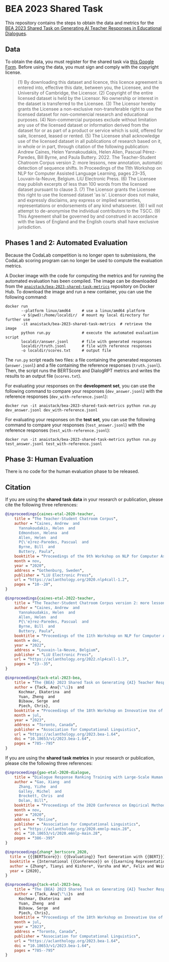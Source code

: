 # BEA 2023 Shared Task

This repository contains the steps to obtain the data and metrics for the [BEA 2023 Shared Task on Generating AI Teacher Responses in Educational Dialogues](https://sig-edu.org/sharedtask/2023).

## Data 

To obtain the data, you must register for the shared task via [this Google Form](https://forms.gle/JhDtAMiJwadNmgKv7). Before using the data, you must sign and comply with the copyright license.

>  (1) By downloading this dataset and licence, this licence agreement is entered into, effective this date, between you, the Licensee, and the University of Cambridge, the Licensor.  (2) Copyright of the entire licensed dataset is held by the Licensor. No ownership or interest in the dataset is transferred to the Licensee.  (3) The Licensor hereby grants the Licensee a non-exclusive non-transferable right to use the licensed dataset for non-commercial research and educational purposes.  (4) Non-commercial purposes exclude without limitation any use of the licensed dataset or information derived from the dataset for or as part of a product or service which is sold, offered for sale, licensed, leased or rented.  (5) The Licensee shall acknowledge use of the licensed dataset in all publications of research based on it, in whole or in part, through citation of the following publication: Andrew Caines, Helen Yannakoudakis, Helen Allen, Pascual Pérez-Paredes, Bill Byrne, and Paula Buttery. 2022. The Teacher-Student Chatroom Corpus version 2: more lessons, new annotation, automatic detection of sequence shifts. In Proceedings of the 11th Workshop on NLP for Computer Assisted Language Learning, pages 23–35, Louvain-la-Neuve, Belgium. LiU Electronic Press. (6) The Licensee may publish excerpts of less than 100 words from the licensed dataset pursuant to clause 3.  (7) The Licensor grants the Licensee this right to use the licensed dataset 'as is'. Licensor does not make, and expressly disclaims, any express or implied warranties, representations or endorsements of any kind whatsoever.  (8) I will not attempt to de-anonymise the individual contributors to the TSCC.  (9) This Agreement shall be governed by and construed in accordance with the laws of England and the English courts shall have exclusive jurisdiction.


## Phases 1 and 2: Automated Evaluation

Because the CodaLab competition is no longer open to submissions, the CodaLab scoring program can no longer be used to compute the evaluation metrics.

A Docker image with the code for computing the metrics and for running the automated evaluation has been compiled. The image can be downloaded from the [`anaistack/bea-2023-shared-task-metrics`](https://hub.docker.com/repository/docker/anaistack/bea-2023-shared-task-metrics/) repository on Docker Hub. To download the image and run a new container, you can use the following command:

```
docker run
       --platform linux/amd64     # use a linux/amd64 platform
       -v $(pwd):/home/localdir/  # mount my local directory for further use
       -it anaistack/bea-2023-shared-task-metrics  # retrieve the image
       python run.py              # execute the automated evaluation script
       localdir/answer.jsonl      # file with generated responses
       localdir/truth.jsonl       # file with reference responses
       -o localdir/scores.txt     # output file
```

The `run.py` script reads two files: a file containing the generated responses (`answer.jsonl`) and a file containing the reference responses (`truth.jsonl`). Then, the script runs the BERTScore and DialogRPT metrics and writes the results to an output file (`scores.txt`).

For evaluating your responses on the **development set**, you can use the following command to compare your responses (`dev_answer.jsonl`) with the reference responses (`dev_with-reference.jsonl`):

```
docker run -it anaistack/bea-2023-shared-task-metrics python run.py dev_answer.jsonl dev_with-reference.jsonl
```

For evaluating your responses on the **test set**, you can use the following command to compare your responses (`test_answer.jsonl`) with the reference responses (`test_with-reference.jsonl`):

```
docker run -it anaistack/bea-2023-shared-task-metrics python run.py test_answer.jsonl test_with-reference.jsonl
```

## Phase 3: Human Evaluation

There is no code for the human evaluation phase to be released.


## Citation

If you are using the **shared task data** in your research or publication, please cite the following three references:

```bibtex
@inproceedings{caines-etal-2020-teacher,
    title = "The Teacher-Student Chatroom Corpus",
    author = "Caines, Andrew  and
      Yannakoudakis, Helen  and
      Edmondson, Helena  and
      Allen, Helen  and
      P{\'e}rez-Paredes, Pascual  and
      Byrne, Bill  and
      Buttery, Paula",
    booktitle = "Proceedings of the 9th Workshop on NLP for Computer Assisted Language Learning",
    month = nov,
    year = "2020",
    address = "Gothenburg, Sweden",
    publisher = "LiU Electronic Press",
    url = "https://aclanthology.org/2020.nlp4call-1.2",
    pages = "10--20",
}

@inproceedings{caines-etal-2022-teacher,
    title = "The Teacher-Student Chatroom Corpus version 2: more lessons, new annotation, automatic detection of sequence shifts",
    author = "Caines, Andrew  and
      Yannakoudakis, Helen  and
      Allen, Helen  and
      P{\'e}rez-Paredes, Pascual  and
      Byrne, Bill  and
      Buttery, Paula",
    booktitle = "Proceedings of the 11th Workshop on NLP for Computer Assisted Language Learning",
    month = dec,
    year = "2022",
    address = "Louvain-la-Neuve, Belgium",
    publisher = "LiU Electronic Press",
    url = "https://aclanthology.org/2022.nlp4call-1.3",
    pages = "23--35",
}

@inproceedings{tack-etal-2023-bea,
    title = "The {BEA} 2023 Shared Task on Generating {AI} Teacher Responses in Educational Dialogues",
    author = {Tack, Ana{\"\i}s  and
      Kochmar, Ekaterina  and
      Yuan, Zheng  and
      Bibauw, Serge  and
      Piech, Chris},
    booktitle = "Proceedings of the 18th Workshop on Innovative Use of NLP for Building Educational Applications (BEA 2023)",
    month = jul,
    year = "2023",
    address = "Toronto, Canada",
    publisher = "Association for Computational Linguistics",
    url = "https://aclanthology.org/2023.bea-1.64",
    doi = "10.18653/v1/2023.bea-1.64",
    pages = "785--795"
}
```

If you are using the **shared task metrics** in your research or publication, please cite the following three references:

```bibtex
@inproceedings{gao-etal-2020-dialogue,
    title = "Dialogue Response Ranking Training with Large-Scale Human Feedback Data",
    author = "Gao, Xiang  and
      Zhang, Yizhe  and
      Galley, Michel  and
      Brockett, Chris  and
      Dolan, Bill",
    booktitle = "Proceedings of the 2020 Conference on Empirical Methods in Natural Language Processing (EMNLP)",
    month = nov,
    year = "2020",
    address = "Online",
    publisher = "Association for Computational Linguistics",
    url = "https://aclanthology.org/2020.emnlp-main.28",
    doi = "10.18653/v1/2020.emnlp-main.28",
    pages = "386--395"
}

@inproceedings{zhang*_bertscore_2020,
  title = {{{BERTScore}}: {{Evaluating}} Text Generation with {{BERT}}},
  booktitle = {International {{Conference}} on {{Learning Representations}}},
  author = {Zhang*, Tianyi and Kishore*, Varsha and Wu*, Felix and Weinberger, Kilian Q. and Artzi, Yoav},
  year = {2020},
}

@inproceedings{tack-etal-2023-bea,
    title = "The {BEA} 2023 Shared Task on Generating {AI} Teacher Responses in Educational Dialogues",
    author = {Tack, Ana{\"\i}s  and
      Kochmar, Ekaterina  and
      Yuan, Zheng  and
      Bibauw, Serge  and
      Piech, Chris},
    booktitle = "Proceedings of the 18th Workshop on Innovative Use of NLP for Building Educational Applications (BEA 2023)",
    month = jul,
    year = "2023",
    address = "Toronto, Canada",
    publisher = "Association for Computational Linguistics",
    url = "https://aclanthology.org/2023.bea-1.64",
    doi = "10.18653/v1/2023.bea-1.64",
    pages = "785--795"
}
```
